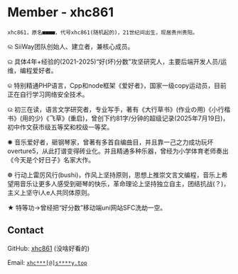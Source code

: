 # Member - xhc861

    xhc861，原名■■■■，代号xhc861(随机起的)，21世纪间出生，现居贵州贵阳。

ଲ  SiiWay团队创始人、建立者，兼核心成员。

ଇ  具体4年+经验的(2021-2025)“好(坏)分数”攻坚研究人，主要后端开发人员/运维，编程爱好者。

କ  特别精通PHP语言，Cpp和node框架《爱好者》，国家一级copy运动员，目前正在自行学习网络安全技术。

ଉ  初三在读，语言文学研究者，专业写手，著有《大行草书》(作业の用)《小行楷书》(用的少)《飞草》(重启)，曾创下约81字/分钟的超级记录(2025年7月19日)，初中作文获市级五等奖和校级一等奖。

✺  音乐爱好者，砸钢琴家，曾著有多首自编曲目，并且靠一己之力成功玩坏overture5，从此打谱变得砖业化。并且精通多种乐器，曾经为小学体育老师奏出《今天是个好日子》名家大作。

❁  行动上雷厉风行(bushi)，作风上坚持原则，思想上推崇文言文编程，音乐上希望用音乐让更多人感受到砸琴的快乐，革命理论上坚持独立自主，团结抗战(？)，主义上坚守i人e人共同体原则。

★  特等功→曾经把“好分数”移动端uni网站SFC洗劫一空。

## Contact

GitHub: [xhc861](https://github.com/xhc861) (没啥好看的)

Email: [`xhc***[@]s****y.top`](https://siiway.top/t/m/xhc861)
